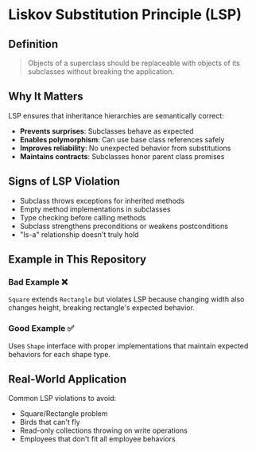 # Liskov Substitution Principle (LSP)

## Definition
> Objects of a superclass should be replaceable with objects of its subclasses without breaking the application.

## Why It Matters

LSP ensures that inheritance hierarchies are semantically correct:
- **Prevents surprises**: Subclasses behave as expected
- **Enables polymorphism**: Can use base class references safely
- **Improves reliability**: No unexpected behavior from substitutions
- **Maintains contracts**: Subclasses honor parent class promises

## Signs of LSP Violation

- Subclass throws exceptions for inherited methods
- Empty method implementations in subclasses
- Type checking before calling methods
- Subclass strengthens preconditions or weakens postconditions
- "Is-a" relationship doesn't truly hold

## Example in This Repository

### Bad Example ❌
`Square` extends `Rectangle` but violates LSP because changing width also changes height, breaking rectangle's expected behavior.

### Good Example ✅
Uses `Shape` interface with proper implementations that maintain expected behaviors for each shape type.

## Real-World Application

Common LSP violations to avoid:
- Square/Rectangle problem
- Birds that can't fly
- Read-only collections throwing on write operations
- Employees that don't fit all employee behaviors

